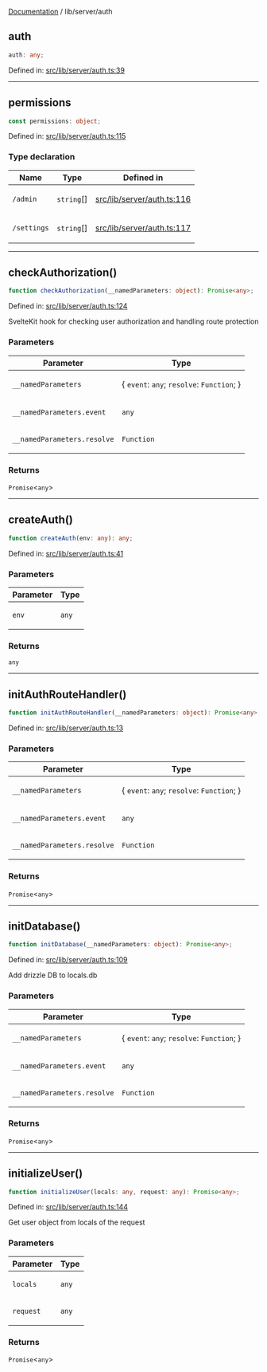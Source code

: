 [Documentation](../../modules.md) / lib/server/auth

## auth

```ts
auth: any;
```

Defined in: [src/lib/server/auth.ts:39](https://github.com/vtempest/Svelte-Starter-DOCS/tree/master/src/lib/server/auth.ts#L39)

***

## permissions

```ts
const permissions: object;
```

Defined in: [src/lib/server/auth.ts:115](https://github.com/vtempest/Svelte-Starter-DOCS/tree/master/src/lib/server/auth.ts#L115)

### Type declaration

<table>
<thead>
<tr>
<th>Name</th>
<th>Type</th>
<th>Defined in</th>
</tr>
</thead>
<tbody>
<tr>
<td>

<a id="admin"></a> `/admin`

</td>
<td>

`string`[]

</td>
<td>

[src/lib/server/auth.ts:116](https://github.com/vtempest/Svelte-Starter-DOCS/tree/master/src/lib/server/auth.ts#L116)

</td>
</tr>
<tr>
<td>

<a id="settings"></a> `/settings`

</td>
<td>

`string`[]

</td>
<td>

[src/lib/server/auth.ts:117](https://github.com/vtempest/Svelte-Starter-DOCS/tree/master/src/lib/server/auth.ts#L117)

</td>
</tr>
</tbody>
</table>

***

## checkAuthorization()

```ts
function checkAuthorization(__namedParameters: object): Promise<any>;
```

Defined in: [src/lib/server/auth.ts:124](https://github.com/vtempest/Svelte-Starter-DOCS/tree/master/src/lib/server/auth.ts#L124)

SvelteKit hook for checking user authorization and handling route protection

### Parameters

<table>
<thead>
<tr>
<th>Parameter</th>
<th>Type</th>
</tr>
</thead>
<tbody>
<tr>
<td>

`__namedParameters`

</td>
<td>

\{ `event`: `any`; `resolve`: `Function`; \}

</td>
</tr>
<tr>
<td>

`__namedParameters.event`

</td>
<td>

`any`

</td>
</tr>
<tr>
<td>

`__namedParameters.resolve`

</td>
<td>

`Function`

</td>
</tr>
</tbody>
</table>

### Returns

`Promise`&lt;`any`&gt;

***

## createAuth()

```ts
function createAuth(env: any): any;
```

Defined in: [src/lib/server/auth.ts:41](https://github.com/vtempest/Svelte-Starter-DOCS/tree/master/src/lib/server/auth.ts#L41)

### Parameters

<table>
<thead>
<tr>
<th>Parameter</th>
<th>Type</th>
</tr>
</thead>
<tbody>
<tr>
<td>

`env`

</td>
<td>

`any`

</td>
</tr>
</tbody>
</table>

### Returns

`any`

***

## initAuthRouteHandler()

```ts
function initAuthRouteHandler(__namedParameters: object): Promise<any>;
```

Defined in: [src/lib/server/auth.ts:13](https://github.com/vtempest/Svelte-Starter-DOCS/tree/master/src/lib/server/auth.ts#L13)

### Parameters

<table>
<thead>
<tr>
<th>Parameter</th>
<th>Type</th>
</tr>
</thead>
<tbody>
<tr>
<td>

`__namedParameters`

</td>
<td>

\{ `event`: `any`; `resolve`: `Function`; \}

</td>
</tr>
<tr>
<td>

`__namedParameters.event`

</td>
<td>

`any`

</td>
</tr>
<tr>
<td>

`__namedParameters.resolve`

</td>
<td>

`Function`

</td>
</tr>
</tbody>
</table>

### Returns

`Promise`&lt;`any`&gt;

***

## initDatabase()

```ts
function initDatabase(__namedParameters: object): Promise<any>;
```

Defined in: [src/lib/server/auth.ts:109](https://github.com/vtempest/Svelte-Starter-DOCS/tree/master/src/lib/server/auth.ts#L109)

Add drizzle DB to locals.db

### Parameters

<table>
<thead>
<tr>
<th>Parameter</th>
<th>Type</th>
</tr>
</thead>
<tbody>
<tr>
<td>

`__namedParameters`

</td>
<td>

\{ `event`: `any`; `resolve`: `Function`; \}

</td>
</tr>
<tr>
<td>

`__namedParameters.event`

</td>
<td>

`any`

</td>
</tr>
<tr>
<td>

`__namedParameters.resolve`

</td>
<td>

`Function`

</td>
</tr>
</tbody>
</table>

### Returns

`Promise`&lt;`any`&gt;

***

## initializeUser()

```ts
function initializeUser(locals: any, request: any): Promise<any>;
```

Defined in: [src/lib/server/auth.ts:144](https://github.com/vtempest/Svelte-Starter-DOCS/tree/master/src/lib/server/auth.ts#L144)

Get user object from locals of the request

### Parameters

<table>
<thead>
<tr>
<th>Parameter</th>
<th>Type</th>
</tr>
</thead>
<tbody>
<tr>
<td>

`locals`

</td>
<td>

`any`

</td>
</tr>
<tr>
<td>

`request`

</td>
<td>

`any`

</td>
</tr>
</tbody>
</table>

### Returns

`Promise`&lt;`any`&gt;

